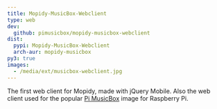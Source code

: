```yaml
---
title: Mopidy-MusicBox-Webclient
type: web
dev:
  github: pimusicbox/mopidy-musicbox-webclient
dist:
  pypi: Mopidy-MusicBox-Webclient
  arch-aur: mopidy-musicbox
py3: true
images:
  - /media/ext/musicbox-webclient.jpg
---
```


The first web client for Mopidy, made with jQuery Mobile.
Also the web client used for the popular
[Pi MusicBox](https://www.pimusicbox.com/) image for Raspberry Pi.
